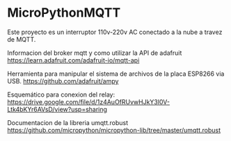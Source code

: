 # MicroPythonMQTT
Este proyecto es un interruptor 110v-220v AC conectado a la nube a travez de MQTT.

Informacion del broker mqtt y como utilizar la API de adafruit
https://learn.adafruit.com/adafruit-io/mqtt-api

Herramienta para manipular el sistema de archivos de la placa ESP8266 via USB.
https://github.com/adafruit/ampy

Esquemático para conexion del relay: https://drive.google.com/file/d/1z4AuOfRUvwHJkY3l0V-Ltk4bKYr6AVsD/view?usp=sharing

Documentacion de la libreria umqtt.robust https://github.com/micropython/micropython-lib/tree/master/umqtt.robust


